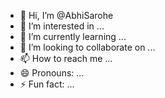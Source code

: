 - 👋 Hi, I’m @AbhiSarohe
- 👀 I’m interested in ...
- 🌱 I’m currently learning ...
- 💞️ I’m looking to collaborate on ...
- 📫 How to reach me ...
- 😄 Pronouns: ...
- ⚡ Fun fact: ...

<!---
AbhiSarohe/AbhiSarohe is a ✨ special ✨ repository because its `README.md` (this file) appears on your GitHub profile.
You can click the Preview link to take a look at your changes.
--->
